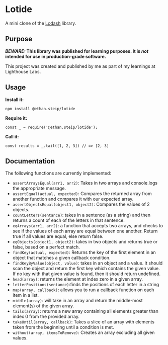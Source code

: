 # Lotide

A mini clone of the [Lodash](https://lodash.com) library.

## Purpose

**_BEWARE:_ This library was published for learning purposes. It is _not_ intended for use in production-grade software.**

This project was created and published by me as part of my learnings at Lighthouse Labs. 

## Usage

**Install it:**

`npm install @ethan.steip/lotide`

**Require it:**

`const _ = require('@ethan.steip/lotide');`

**Call it:**

`const results = _.tail([1, 2, 3]) // => [2, 3]`

## Documentation

The following functions are currently implemented:


* `assertArraysEqual(arr1, arr2)`: Takes in two arrays and console.logs the appropriate message.
* `assertEqual(actual, expected)`: Compares the returned array from another function and compares it with our expected array.
* `assertObjectsEqual(object1, object2)`: Compares the values of 2 objects.
* `countLetters(sentance)`: takes in a sentence (as a string) and then returns a count of each of the letters in that sentence.
* `eqArrays(arr1, arr2)`: a function that accepts two arrays, and checks to see if the values of each array are equal between one another. Return true if all values are equal, else return false.
* `eqObjects(object1, object2)`: takes in two objects and returns true or false, based on a perfect match.
* `findKey(actual, expected)`: Returns the key of the first element in an object that matches a given callback condition.
* `findKeyByValue(object, value)`: takes in an object and a value. It should scan the object and return the first key which contains the given value. If no key with that given value is found, then it should return undefined.
* `head(array)`: returns the element at index zero in a given array.
* `letterPositions(sentance)`:finds the positions of each letter in a string
* `map(array, callback)`: allows you to run a callback function on each item in a list.
* `middle(array)`: will take in an array and return the middle-most element(s) of the given array.
* `tails(array)`: returns a new array containing all elements greater than index 0 from the provided array.
* `takeUntil(array, callback)`: Takes a slice of an array with elements taken from the beginning until a condition is met.
* `without(array, itemsToRemove)`: Creates an array excluding all given values.
